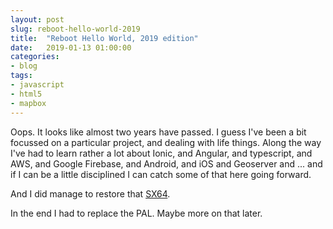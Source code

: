 ```yaml
---
layout: post
slug: reboot-hello-world-2019
title:  "Reboot Hello World, 2019 edition"
date:   2019-01-13 01:00:00
categories:
- blog
tags:
- javascript
- html5
- mapbox
---
```


Oops. It looks like almost two years have passed. I guess I've been a bit focussed on a particular project, and dealing with life things. Along the way I've had to learn rather a lot about Ionic, and Angular, and typescript, and AWS, and Google Firebase, and Android, and iOS and Geoserver and ... and if I can be a little disciplined I can catch some of that here going forward.

And I did manage to restore that [SX64](https://blog.oldcomputerjunk.net/2017/commodore-sx64-only-6143-byes-free/).

In the end I had to replace the PAL. Maybe more on that later.

